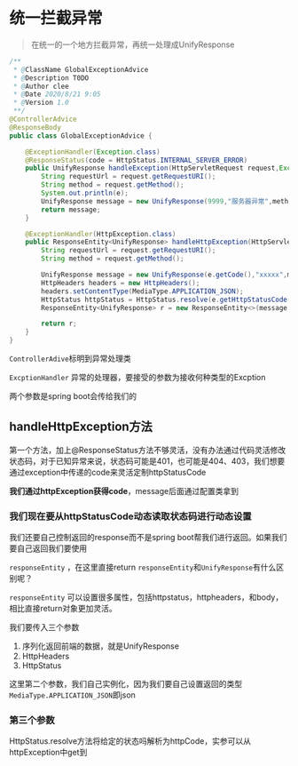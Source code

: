 # 统一拦截异常

> 在统一的一个地方拦截异常，再统一处理成UnifyResponse

```java
/**
 * @ClassName GlobalExceptionAdvice
 * @Description T0DO
 * @Author clee
 * @Date 2020/8/21 9:05
 * @Version 1.0
 **/
@ControllerAdvice
@ResponseBody
public class GlobalExceptionAdvice {

    @ExceptionHandler(Exception.class)
    @ResponseStatus(code = HttpStatus.INTERNAL_SERVER_ERROR)
    public UnifyResponse handleException(HttpServletRequest request,Exception e){
        String requestUrl = request.getRequestURI();
        String method = request.getMethod();
        System.out.println(e);
        UnifyResponse message = new UnifyResponse(9999,"服务器异常",method+" "+requestUrl);
        return message;
    }

    @ExceptionHandler(HttpException.class)
    public ResponseEntity<UnifyResponse> handleHttpException(HttpServletRequest request, HttpException e){
        String requestUrl = request.getRequestURI();
        String method = request.getMethod();

        UnifyResponse message = new UnifyResponse(e.getCode(),"xxxxx",method+" "+requestUrl);
        HttpHeaders headers = new HttpHeaders();
        headers.setContentType(MediaType.APPLICATION_JSON);
        HttpStatus httpStatus = HttpStatus.resolve(e.getHttpStatusCode());
        ResponseEntity<UnifyResponse> r = new ResponseEntity<>(message,headers,httpStatus);

        return r;
    }
}

```

`ControllerAdive`标明到异常处理类

`ExcptionHandler` 异常的处理器，要接受的参数为接收何种类型的Excption

两个参数是spring boot会传给我们的

## handleHttpException方法

第一个方法，加上@ResponseStatus方法不够灵活，没有办法通过代码灵活修改状态码，对于已知异常来说，状态码可能是401，也可能是404、403，我们想要通过exception中传递的code来灵活定制httpStatusCode

**我们通过httpException获得code**，message后面通过配置类拿到

### 我们现在要从httpStatusCode动态读取状态码进行动态设置

我们还要自己控制返回的response而不是spring boot帮我们进行返回。如果我们要自己返回我们要使用

`responseEntity` ，在这里直接return  `responseEntity`和`UnifyResponse`有什么区别呢？

`responseEntity` 可以设置很多属性，包括httpstatus，httpheaders，和body，相比直接return对象更加灵活。

我们要传入三个参数

1. 序列化返回前端的数据，就是UnifyResponse
2. HttpHeaders
3. HttpStatus

这里第二个参数，我们自己实例化，因为我们要自己设置返回的类型`MediaType.APPLICATION_JSON`即json

### 第三个参数

HttpStatus.resolve方法将给定的状态吗解析为httpCode，实参可以从httpException中get到

